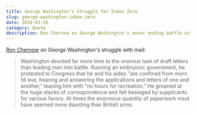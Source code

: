```yaml
---
title: George Washington's Struggle for Inbox Zero
slug: george-washington-inbox-zero
date: 2018-03-26
category: Quote
description: Ron Chernow on George Washington's never ending battle with mail during the Revolutionary War.
---
```


[Ron Chernow](https://amzn.to/2GfHNbu) on George Washington's struggle with mail:

> Washington devoted far more time to the onerous task of draft letters than leading men into battle. Running an embryonic government, he protested to Congress that he and his aides "are confined from morn till eve, hearing and answering the applications and letters of one and another," leaving him with "no hours for recreation." He groaned at the huge stacks of correspondence and felt besieged by supplicants for various favors. At times the enormous quantity of paperwork msut have seemed more daunting than British arms.
